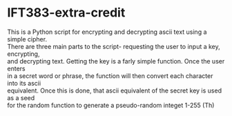 # IFT383-extra-credit
   
This is a Python script for encrypting and decrypting ascii text using a simple cipher.  
There are three main parts to the script- requesting the user to input a key, encrypting,  
and decrypting text.  Getting the key is a farly simple function.  Once the user enters  
in a secret word or phrase, the function will then convert each character into its ascii  
equivalent.  Once this is done, that ascii equivalent of the secret key is used as a seed  
for the random function to generate a pseudo-random integet 1-255 (Th)
